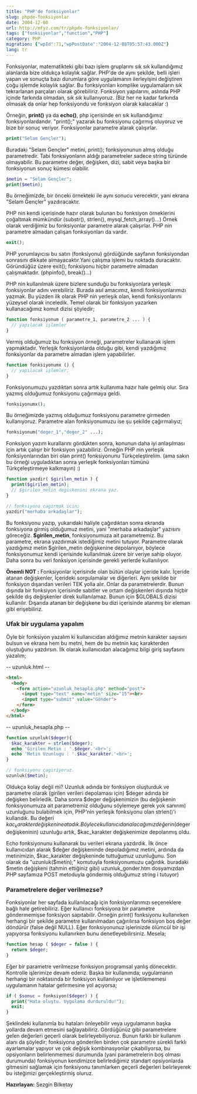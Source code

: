```yaml
---
title: "PHP'de fonksiyonlar"
slug: phpde-fonksiyonlar
date: 2004-12-08
url: http://mfyz.com/tr/phpde-fonksiyonlar/
tags: ["fonksiyonlar","function","PHP"]
category: PHP
migration: {"wpId":71,"wpPostDate":"2004-12-08T05:57:43.000Z"}
lang: tr
---
```


Fonksiyonlar, matematikteki gibi bazı işlem gruplarını sık sık kullandığımız alanlarda bize oldukça kolaylık sağlar. PHP'de de aynı şekilde, belli işleri yapan ve sonuçta bazı durumlara göre uygulamanın ilerleyişini değiştiren çoğu işlemde kolaylık sağlar. Bu fonksiyonları komplike uygulamaların sık tekrarlanan parçaları olarak görebiliriz. Fonksiyon yapılarını, aslında PHP içinde farkında olmadan, sık sık kullanıyoruz. (Biz her ne kadar farkında olmasak da onlar hep fonksiyondu ve fonksiyon olarak kalacaklar :)

Örneğin, **print()** ya da **echo()**, php içerisinde en sık kullandığımız fonksiyonlardandır. "print();" yazarak bu fonksiyonu çağırmış oluyoruz ve bize bir sonuç veriyor. Fonksiyonlar parametre alarak çalışırlar.

```php
print("Selam Gençler");

```

Buradaki "Selam Gençler" metini, print(); fonksiyonunun almış olduğu parametredir. Tabi fonksiyonların aldığı parametreler sadece string türünde olmayabilir. Bu parametre değer, değişken, dizi, sabit veya başka bir fonksiyonun sonuç kümesi olabilir.

```php
$metin = "Selam Gençler";
print($metin);

```

Bu örneğimizde, bir önceki örnekteki ile aynı sonucu verecektir, yani ekrana "Selam Gençler" yazdıracaktır.

PHP nin kendi içerisinde hazır olarak bulunan bu fonksiyon örneklerini çoğaltmak mümkündür (substr(), strlen(), mysql_fetch_array()...) Örnek olarak verdiğimiz bu fonksiyonlar parametre alarak çalışırlar. PHP nin parametre almadan çalışan fonksiyonları da vardır.

```php
exit();

```
PHP yorumlayıcısı bu satırı (fonksiyonu) gördüğünde sayfanın fonksiyondan sonrasını dikkate almayacaktır.Yani çalışma işlemi bu noktada duracaktır. Göründüğüz üzere exit(); fonksiyonu hiçbir parametre almadan çalışmaktadır. (phpinfo(), break()...)

PHP nin kullanılmak üzere bizlere sunduğu bu fonksiyonlara yerleşik fonksiyonlar adını verebiliriz. Burada asıl amacımız, kendi fonksiyonlarımızı yazmak. Bu yüzden ilk olarak PHP nin yerleşik olan, kendi fonksiyonlarını yüzeysel olarak inceledik. Temel olarak bir fonksiyon yazarken kullanacağımız komut dizisi şöyledir;

```php
function fonksiyonum ( parametre_1, parametre_2 ... ) {
  // yapılacak işlemler
}

```

Vermiş olduğumuz bu fonksiyon örneği, parametreler kullanarak işlem yapmaktadır. Yerleşik fonksiyonlarda olduğu gibi, kendi yazdığımız fonksiyonlar da parametre almadan işlem yapabilirler.

```php
function fonksiyonumx () {
  // yapılacak işlemler;
}

```
Fonksiyonumuzu yazdıktan sonra artık kullanıma hazır hale gelmiş olur. Sıra yazmış olduğumuz fonksiyonu çağırmaya geldi.

```php
fonksiyonumx();

```

Bu örneğimizde yazmış olduğumuz fonksiyonu parametre girmeden kullanıyoruz. Parametre alan fonksiyonumuzu ise şu şekilde çağırmalıyız;

```php
fonksiyonum("deger_1","deger_2" ...);

```
Fonksiyon yazım kurallarını gördükten sonra, konunun daha iyi anlaşılması için artık çalışır bir fonksiyon yazabiliriz. Örneğin PHP nin yerleşik fonksiyonlarından biri olan print() fonksiyonunu Türkçeleştirelim. (ama sakın bu örneği uyguladıktan sonra yerleşik fonksiyonları tümünü Türkçeleştirmeye kalkmayın) :)

```php
function yazdir( $girilen_metin ) {
  print($girilen_metin);
  // $girilen_metin degiskenini ekrana yaz.
}

// fonksiyonu cagirmak icin;
yazdir("merhaba arkadaşlar");

```

Bu fonksiyonu yazıp, yukarıdaki haliyle çağırdıktan sonra ekranda fonksiyona girmiş olduğumuz metini, yani "merhaba arkadaşlar" yazısını göreceğiz. **$girilen_metin**, fonksiyonumuza ait parametremiz. Bu parametre, ekrana yazdırmak istediğimiz metini tutuyor. Parametre olarak yazdığımız metin $girilen_metin değişkenine depolanıyor, böylece fonksiyonumuz kendi içerisinde kullanılmak üzere bir veriye sahip oluyor. Daha sonra bu veri fonksiyon içerisinde gerekli yerlerde kullanılıyor.

**Önemli NOT :** Fonksiyonlar içerisinde olan bütün olaylar içeride kalır. İçeride atanan değişkenler, İçerideki sorgulamalar ve diğerleri. Aynı şekilde bir fonksiyon dışarıdan verileri TEK yolla alır. Onlar da parametrelerdir. Bunun dışında bir fonksiyon içerisinde sabitler ve ortam değişkenleri dışında hiçbir şekilde dış değişkenler direk kullanılamaz. Bunun için $GLOBALS dizisi kullanılır. Dışarıda atanan bir değişkene bu dizi içerisinde atanmış bir eleman gibi erişebiliriz.

### Ufak bir uygulama yapalım

Öyle bir fonksiyon yazalım ki kullanıcıdan aldığımız metnin karakter sayısını bulsun ve ekrana hem bu metni, hem de bu metnin kaç karakterden oluştuğunu yazdırsın. İlk olarak kullanıcıdan alacağımız bilgi giriş sayfasını yazalım;

-- uzunluk.html --
```html
<html>
  <body>
    <form action="uzunluk_hesapla.php" method="post">
      <input type="text" name="metin" size="15"><br>
      <input type="submit" value="Gönder">
    </form>
  </body>
</html>

```

-- uzunluk_hesapla.php --
```php
function uzunluk($deger){
  $kac_karakter = strlen($deger);
  echo 'Girilen Metin : '.$deger.'<br>';
  echo 'Metin Uzunlugu : '.$kac_karakter.'<br>';
}

// fonksiyonu çagiriyoruz.
uzunluk($metin);
```

Oldukça kolay değil mi? Uzunluk adında bir fonksiyon oluşturduk ve parametre olarak (girilen verileri depolaması için) $deger adında bir değişken belirledik. Daha sonra $deger değişkenimizin (bu değişkenin fonksiyonumuza ait parametremiz olduğunu söylemeye gerek yok sanırım) uzunluğunu bulabilmek için, PHP'nin yerleşik fonksiyonu olan strlen()'i kullandık. Bu değeri $kac_karakter değişkenine atadık. Böylece kullanıcıdan alacağımız değerin ($deger değişkeninin) uzunluğu artık, $kac_karakter değişkenimize depolanmış oldu.

Echo fonksiyonunu kullanarak bu verileri ekrana yazdırdık. İlk önce kullanıcıdan alarak $değer değişkeninde depoladığımız metini, ardında da metinimizin, $kac_karakter değişkeninde tuttuğumuz uzunluğunu. Son olarak da "uzunluk($metin);" komutuyla fonksiyonumuzu çağırdık. buradaki $metin değişkeni (tahmin ettiğiniz gibi) uzunluk_gonder.htm dosyamızdan PHP sayfamıza POST metoduyla göndermiş olduğumuz string i tutuyor)

### Parametrelere değer verilmezse?

Fonksiyonlar her sayfada kullanılacağı için fonksiyonlarımızı seçeneklere bağlı hale getirebiliriz. Eğer kullanıcı fonksiyona bir parametre göndermemişse fonksiyon sapıtabilir. Örneğin print() fonksiyonu kullanırken herhangi bir şekilde parametre kullanılmadan çağırılırsa fonksiyon boş değer döndürür (false değil NULL). Eğer fonksiyonunuz işlerinizde ölümcül bir işi yapıyorsa fonksiyonu kullanırken bunu denetleyebilirsiniz. Mesela;

```php
function hesap ( $deger = false ) {
  return $deger;
}

```
Eğer bir parametre verilmezse fonksiyon programsal yanlış dönecektir. Kontrolle işlerimize devam ederiz. Başka bir kullanımda; uygulamanın herhangi bir noktasında bir fonksiyon kullanılıyor ve işletilememesi uygulamanın hatalar getirmesine yol açıyorsa;

```php
if ( $sonuc = fonksiyon($deger) ) {
  print("Hata oluştu. Uygulama durduruldu!");
  exit;
}
```
Şeklindeki kullanımla bu hataları önleyebilir veya uygulamanın başka yollarda devam etmesini sağlayabiliriz. Gördüğünüz gibi parametrelere gelen değerleri geçerli olarak belirleyebiliyoruz. Bunun farklı bir kullanım alanı da şöyledir; fonksiyona gönderilen birden çok parametre sürekli farklı ayarlamalar yapıyor ve çok değişik kombinasyonlar çıkabiliyorsa, bu opsiyonların belirlenmemesi durumunda (yani parametrelerin boş olması durumunda) fonksiyonun kendimizce belirlediğimiz standart opsiyonlarda gitmesini sağlamak için fonksiyonu tanımlarken geçerli değerleri belirleyerek bu isteğimizi gerçekleştirmiş oluruz.

**Hazırlayan:** Sezgin Bilketay